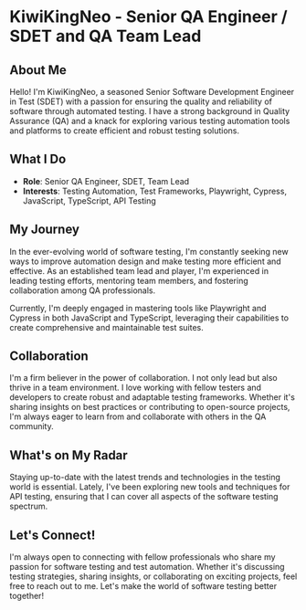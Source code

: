 # KiwiKingNeo - Senior QA Engineer / SDET and QA Team Lead

## About Me

Hello! I'm KiwiKingNeo, a seasoned Senior Software Development Engineer in Test (SDET) with a passion for ensuring the quality and reliability of software through automated testing. I have a strong background in Quality Assurance (QA) and a knack for exploring various testing automation tools and platforms to create efficient and robust testing solutions.

## What I Do

- **Role**: Senior QA Engineer, SDET, Team Lead
- **Interests**: Testing Automation, Test Frameworks, Playwright, Cypress, JavaScript, TypeScript, API Testing

## My Journey

In the ever-evolving world of software testing, I'm constantly seeking new ways to improve automation design and make testing more efficient and effective. As an established team lead and player, I'm experienced in leading testing efforts, mentoring team members, and fostering collaboration among QA professionals.

Currently, I'm deeply engaged in mastering tools like Playwright and Cypress in both JavaScript and TypeScript, leveraging their capabilities to create comprehensive and maintainable test suites.

## Collaboration

I'm a firm believer in the power of collaboration. I not only lead but also thrive in a team environment. I love working with fellow testers and developers to create robust and adaptable testing frameworks. Whether it's sharing insights on best practices or contributing to open-source projects, I'm always eager to learn from and collaborate with others in the QA community.

## What's on My Radar

Staying up-to-date with the latest trends and technologies in the testing world is essential. Lately, I've been exploring new tools and techniques for API testing, ensuring that I can cover all aspects of the software testing spectrum.

## Let's Connect!

I'm always open to connecting with fellow professionals who share my passion for software testing and test automation. Whether it's discussing testing strategies, sharing insights, or collaborating on exciting projects, feel free to reach out to me. Let's make the world of software testing better together!
